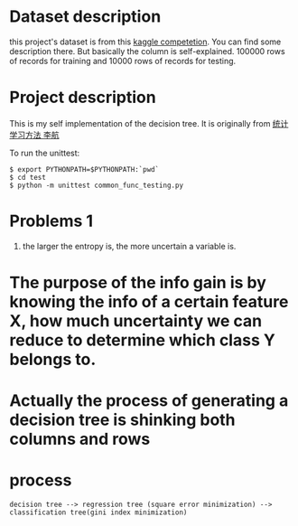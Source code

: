 # Dataset description
this project's dataset is from this [kaggle competetion](www.kaggle.com/zaurbegiev/my-dataset/data/). You can find some description there. But basically the column is self-explained. 100000 rows of records for training and 10000 rows of records for testing.

# Project description
This is my self implementation of the decision tree. It is originally from [统计学习方法 李航](https://item.jd.com/10975302.html)

To run the unittest:

```
$ export PYTHONPATH=$PYTHONPATH:`pwd`
$ cd test
$ python -m unittest common_func_testing.py
```

# Problems 1

1. the larger the entropy is, the more uncertain a variable is.

# The purpose of the info gain is by knowing the info of a certain feature X, how much uncertainty we can reduce to determine which class Y belongs to.

# Actually the process of generating a decision tree is shinking both columns and rows


# process
```
decision tree --> regression tree (square error minimization) --> classification tree(gini index minimization)
```